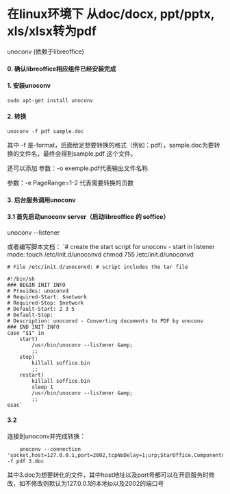 # 在linux环境下 从doc/docx, ppt/pptx, xls/xlsx转为pdf

unoconv (依赖于libreoffice)

#### 0. 确认libreoffice相应组件已经安装完成

#### 1. 安装unoconv
  
    sudo apt-get install unoconv

#### 2. 转换

    unoconv -f pdf sample.doc

其中 -f 是-format，后面给定想要转换的格式（例如：pdf），sample.doc为要转换的文件名，最终会得到sample.pdf 这个文件。


还可以添加
  参数：-o exemple.pdf代表输出文件名称
  
  参数：-e PageRange=1-2 代表需要转换的页数

#### 3. 后台服务调用unoconv

#### 3.1 首先启动unoconv server（启动libreoffice 的 soffice）

  unoconv --listener

  或者编写脚本文档：
    `# create the start script for unoconv - start in listener mode:
    touch /etc/init.d/unoconvd
    chmod 755 /etc/init.d/unoconvd

    # File /etc/init.d/unoconvd: # script includes the tar file

    #!/bin/sh
    ### BEGIN INIT INFO
    # Provides: unoconvd
    # Required-Start: $network
    # Required-Stop: $network
    # Default-Start: 2 3 5
    # Default-Stop:
    # Description: unoconvd - Converting documents to PDF by unoconv
    ### END INIT INFO
    case "$1" in
        start)
            /usr/bin/unoconv --listener &amp;
            ;;
        stop)
            killall soffice.bin
            ;;
        restart)
            killall soffice.bin
            sleep 1
            /usr/bin/unoconv --listener &amp;
            ;;
    esac`

#### 3.2
  连接到unoconv并完成转换：
        
        unoconv --connection 'socket,host=127.0.0.1,port=2002,tcpNoDelay=1;urp;StarOffice.ComponentContext' -f pdf 3.doc
        
  其中3.doc为想要转化的文件，其中host地址以及port号都可以在开启服务时修改，如不修改则默认为127.0.0.1的本地ip以及2002的端口号
